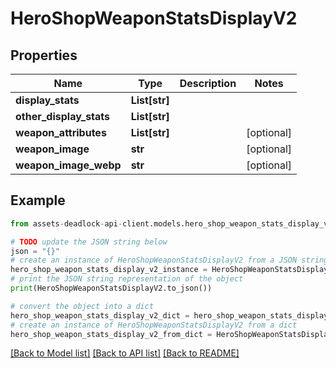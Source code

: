 # HeroShopWeaponStatsDisplayV2


## Properties

Name | Type | Description | Notes
------------ | ------------- | ------------- | -------------
**display_stats** | **List[str]** |  | 
**other_display_stats** | **List[str]** |  | 
**weapon_attributes** | **List[str]** |  | [optional] 
**weapon_image** | **str** |  | [optional] 
**weapon_image_webp** | **str** |  | [optional] 

## Example

```python
from assets-deadlock-api-client.models.hero_shop_weapon_stats_display_v2 import HeroShopWeaponStatsDisplayV2

# TODO update the JSON string below
json = "{}"
# create an instance of HeroShopWeaponStatsDisplayV2 from a JSON string
hero_shop_weapon_stats_display_v2_instance = HeroShopWeaponStatsDisplayV2.from_json(json)
# print the JSON string representation of the object
print(HeroShopWeaponStatsDisplayV2.to_json())

# convert the object into a dict
hero_shop_weapon_stats_display_v2_dict = hero_shop_weapon_stats_display_v2_instance.to_dict()
# create an instance of HeroShopWeaponStatsDisplayV2 from a dict
hero_shop_weapon_stats_display_v2_from_dict = HeroShopWeaponStatsDisplayV2.from_dict(hero_shop_weapon_stats_display_v2_dict)
```
[[Back to Model list]](../README.md#documentation-for-models) [[Back to API list]](../README.md#documentation-for-api-endpoints) [[Back to README]](../README.md)


